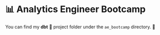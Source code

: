 # 📊 Analytics Engineer Bootcamp

You can find my **dbt** 📁 project folder under the `ae_bootcamp` directory. 🚀

